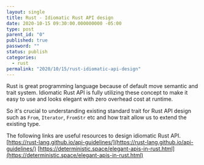 ```yaml
---
layout: single
title: Rust - Idiomatic Rust API design 
date: 2020-10-15 09:30:00.000000000 -05:00
type: post
parent_id: "0"
published: true
password: ""
status: publish
categories:
  - rust
permalink: "2020/10/15/rust-idiomatic-api-design"
---
```


Rust is great programming language because of default move semantic and trait system. Idiomatic Rust API is fully utilizing these concept to make it easy to use and looks elegant with zero overhead cost at runtime.

So it's crucial to understanding existing standard trait for Rust API design such as `From`, `Iterator`, `FromStr` etc and how trait allow us to extend the existing type.

The following links are useful resources to design idiomatic Rust API.
[https://rust-lang.github.io/api-guidelines/](https://rust-lang.github.io/api-guidelines/)
[https://deterministic.space/elegant-apis-in-rust.html](https://deterministic.space/elegant-apis-in-rust.html)
